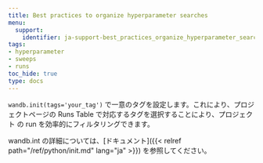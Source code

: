 ```yaml
---
title: Best practices to organize hyperparameter searches
menu:
  support:
    identifier: ja-support-best_practices_organize_hyperparameter_searches
tags:
- hyperparameter
- sweeps
- runs
toc_hide: true
type: docs
---
```


`wandb.init(tags='your_tag')` で一意のタグを設定します。これにより、プロジェクトページの Runs Table で対応するタグを選択することにより、プロジェクト の run を効率的にフィルタリングできます。

wandb.int の詳細については、[ドキュメント]({{< relref path="/ref/python/init.md" lang="ja" >}}) を参照してください。
